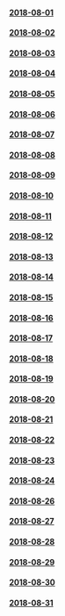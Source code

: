 #### [2018-08-01](2018-08-01)
#### [2018-08-02](2018-08-02)
#### [2018-08-03](2018-08-03)
#### [2018-08-04](2018-08-04)
#### [2018-08-05](2018-08-05)
#### [2018-08-06](2018-08-06)
#### [2018-08-07](2018-08-07)
#### [2018-08-08](2018-08-08)
#### [2018-08-09](2018-08-09)
#### [2018-08-10](2018-08-10)
#### [2018-08-11](2018-08-11)
#### [2018-08-12](2018-08-12)
#### [2018-08-13](2018-08-13)
#### [2018-08-14](2018-08-14)
#### [2018-08-15](2018-08-15)
#### [2018-08-16](2018-08-16)
#### [2018-08-17](2018-08-17)
#### [2018-08-18](2018-08-18)
#### [2018-08-19](2018-08-19)
#### [2018-08-20](2018-08-20)
#### [2018-08-21](2018-08-21)
#### [2018-08-22](2018-08-22)
#### [2018-08-23](2018-08-23)
#### [2018-08-24](2018-08-24)
#### [2018-08-26](2018-08-26)
#### [2018-08-27](2018-08-27)
#### [2018-08-28](2018-08-28)
#### [2018-08-29](2018-08-29)
#### [2018-08-30](2018-08-30)
#### [2018-08-31](2018-08-31)
